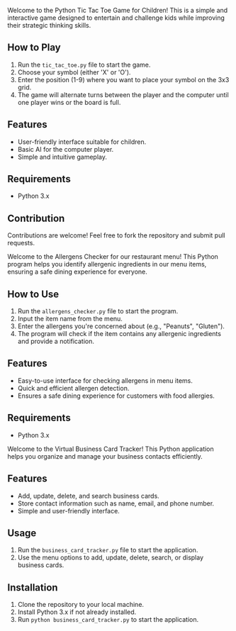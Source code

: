 

Welcome to the Python Tic Tac Toe Game for Children! This is a simple and interactive game designed to entertain and challenge kids while improving their strategic thinking skills.

## How to Play

1. Run the `tic_tac_toe.py` file to start the game.
2. Choose your symbol (either 'X' or 'O').
3. Enter the position (1-9) where you want to place your symbol on the 3x3 grid.
4. The game will alternate turns between the player and the computer until one player wins or the board is full.

## Features

- User-friendly interface suitable for children.
- Basic AI for the computer player.
- Simple and intuitive gameplay.

## Requirements

- Python 3.x

## Contribution

Contributions are welcome! Feel free to fork the repository and submit pull requests.



Welcome to the Allergens Checker for our restaurant menu! This Python program helps you identify allergenic ingredients in our menu items, ensuring a safe dining experience for everyone.

## How to Use

1. Run the `allergens_checker.py` file to start the program.
2. Input the item name from the menu.
3. Enter the allergens you're concerned about (e.g., "Peanuts", "Gluten").
4. The program will check if the item contains any allergenic ingredients and provide a notification.

## Features

- Easy-to-use interface for checking allergens in menu items.
- Quick and efficient allergen detection.
- Ensures a safe dining experience for customers with food allergies.

## Requirements

- Python 3.x

Welcome to the Virtual Business Card Tracker! This Python application helps you organize and manage your business contacts efficiently.

## Features

- Add, update, delete, and search business cards.
- Store contact information such as name, email, and phone number.
- Simple and user-friendly interface.

## Usage

1. Run the `business_card_tracker.py` file to start the application.
2. Use the menu options to add, update, delete, search, or display business cards.

## Installation

1. Clone the repository to your local machine.
2. Install Python 3.x if not already installed.
3. Run `python business_card_tracker.py` to start the application.

